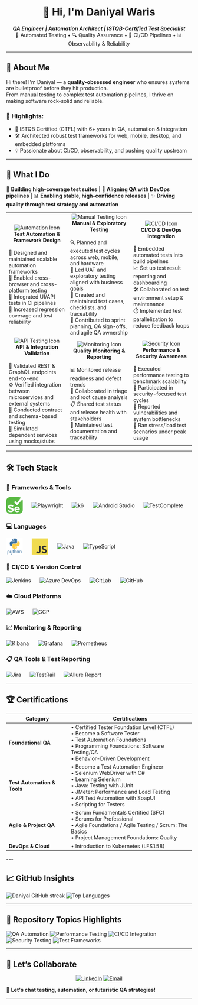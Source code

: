 <!--
  👋 Hello, I'm Daniyal Waris!
  QA Engineer ensuring delivery of high-reliability software and systems.
-->

<h1 align="center">👋 Hi, I'm Daniyal Waris</h1>
<p align="center">
  <em><strong>QA Engineer | Automation Architect | ISTQB-Certified Test Specialist</strong></em><br/>
  🧪 Automated Testing • 🔍 Quality Assurance • 🔄 CI/CD Pipelines • 📊 Observability & Reliability
</p>

---

## 🚀 About Me

Hi there! I'm Daniyal — a **quality-obsessed engineer** who ensures systems are bulletproof before they hit production.  
From manual testing to complex test automation pipelines, I thrive on making software rock-solid and reliable.  

### 🔑 Highlights:
- 🏅 ISTQB Certified (CTFL) with 6+ years in QA, automation & integration  
- 🛠️ Architected robust test frameworks for web, mobile, desktop, and embedded platforms  
- 💡 Passionate about CI/CD, observability, and pushing quality upstream  

---

## 💼 What I Do

🧪 **Building high-coverage test suites** | 🤝 **Aligning QA with DevOps pipelines** | 📊 **Enabling stable, high-confidence releases** | ✨ **Driving quality through test strategy and automation**


<table>
  <tr>
    <td align="center" width="320" height="220">
      <img src="https://cdn-icons-png.flaticon.com/128/18573/18573703.png" width="50" alt="Automation Icon"/><br>
      <strong>Test Automation & Framework Design</strong><br><br>
      <div align="left">
        📌 Designed and maintained scalable automation frameworks<br>
        📌 Enabled cross-browser and cross-platform testing<br>
        📌 Integrated UI/API tests in CI pipelines<br>
        📌 Increased regression coverage and test reliability
      </div>
    </td>
    <td align="center" width="320" height="220">
      <img src="https://cdn-icons-png.flaticon.com/128/3281/3281329.png" width="50" alt="Manual Testing Icon"/><br>
      <strong>Manual & Exploratory Testing</strong><br><br>
      <div align="left">
        🔍 Planned and executed test cycles across web, mobile, and hardware<br>
        🧭 Led UAT and exploratory testing aligned with business goals<br>
        📝 Created and maintained test cases, checklists, and traceability<br>
        🧠 Contributed to sprint planning, QA sign-offs, and agile QA ownership
      </div>
    </td>
    <td align="center" width="320" height="220">
      <img src="https://cdn-icons-png.flaticon.com/128/11518/11518711.png" width="50" alt="CI/CD Icon"/><br>
      <strong>CI/CD & DevOps Integration</strong><br><br>
      <div align="left">
        🔄 Embedded automated tests into build pipelines<br>
        📈 Set up test result reporting and dashboarding<br>
        🛠️ Collaborated on test environment setup & maintenance<br>
        ⏱️ Implemented test parallelization to reduce feedback loops
      </div>
    </td>
  </tr>
  <tr>
    <td align="center" width="320" height="220">
      <img src="https://cdn-icons-png.flaticon.com/128/18889/18889881.png" width="50" alt="API Testing Icon"/><br>
      <strong>API & Integration Validation</strong><br><br>
      <div align="left">
        🔗 Validated REST & GraphQL endpoints end-to-end<br>
        ⚙️ Verified integration between microservices and external systems<br>
        🧾 Conducted contract and schema-based testing<br>
        🚦 Simulated dependent services using mocks/stubs
      </div>
    </td>
    <td align="center" width="320" height="220">
      <img src="https://cdn-icons-png.flaticon.com/128/15165/15165488.png" width="50" alt="Monitoring Icon"/><br>
      <strong>Quality Monitoring & Reporting</strong><br><br>
      <div align="left">
        📊 Monitored release readiness and defect trends<br>
        🧩 Collaborated in triage and root cause analysis<br>
        📋 Shared test status and release health with stakeholders<br>
        📂 Maintained test documentation and traceability
      </div>
    </td>
    <td align="center" width="320" height="220">
      <img src="https://cdn-icons-png.flaticon.com/128/2910/2910795.png" width="50" alt="Security Icon"/><br>
      <strong>Performance & Security Awareness</strong><br><br>
      <div align="left">
        🚀 Executed performance testing to benchmark scalability<br>
        🔐 Participated in security-focused test cycles<br>
        🧯 Reported vulnerabilities and system bottlenecks<br>
        🧪 Ran stress/load test scenarios under peak usage
      </div>
    </td>
  </tr>
</table>

---

## 🛠️ Tech Stack

<h3>🧪 Frameworks & Tools</h3>
<p align="left">
  <img src="https://raw.githubusercontent.com/tandpfun/skill-icons/65dea6c4eaca7da319e552c09f4cf5a9a8dab2c8/icons/Selenium.svg" alt="Selenium" height="45" style="margin-right: 20px; vertical-align: middle;" title="Selenium WebDriver" />
  <img src="https://cdn.jsdelivr.net/gh/devicons/devicon@latest/icons/playwright/playwright-original.svg" alt="Playwright" height="45" style="margin-right: 20px; vertical-align: middle;" title="Playwright" />
  <img src="https://cdn.jsdelivr.net/gh/devicons/devicon@latest/icons/k6/k6-original.svg" alt="k6" height="45" style="margin-right: 20px; vertical-align: middle;" title="k6 (Load Testing)" />
  <img src="https://cdn.jsdelivr.net/gh/devicons/devicon@latest/icons/androidstudio/androidstudio-original-wordmark.svg" alt="Android Studio" height="45" style="margin-right: 20px; vertical-align: middle;" title="Android Studio (Mobile Debugging)" />
  <img src="https://www.vectorlogo.zone/logos/smartbear/smartbear-ar21.svg" alt="TestComplete" height="45" style="margin-right: 20px; vertical-align: middle;" title="TestComplete (SmartBear)" />
</p>

<h3>💻 Languages</h3>
<p align="left">
  <img src="https://raw.githubusercontent.com/devicons/devicon/master/icons/python/python-original-wordmark.svg" alt="Python" height="45" style="margin-right: 20px; vertical-align: middle;" title="Python" />
  <img src="https://raw.githubusercontent.com/devicons/devicon/master/icons/javascript/javascript-original.svg" alt="JavaScript" height="45" style="margin-right: 20px; vertical-align: middle;" title="JavaScript" />
  <img src="https://www.vectorlogo.zone/logos/java/java-ar21.svg" alt="Java" height="45" style="margin-right: 20px; vertical-align: middle;" title="Java" />
  <img src="https://www.vectorlogo.zone/logos/typescriptlang/typescriptlang-icon.svg" alt="TypeScript" height="45" style="margin-right: 20px; vertical-align: middle;" title="TypeScript" />
</p>

<h3>🔄 CI/CD & Version Control</h3>
<p align="left">
  <img src="https://www.vectorlogo.zone/logos/jenkins/jenkins-ar21.svg" alt="Jenkins" height="45" style="margin-right: 20px; vertical-align: middle;" title="Jenkins" />
  <img src="https://cdn.jsdelivr.net/gh/devicons/devicon@latest/icons/azuredevops/azuredevops-original.svg" alt="Azure DevOps" height="45" style="margin-right: 20px; vertical-align: middle;" title="Azure Pipelines" />
  <img src="https://www.vectorlogo.zone/logos/gitlab/gitlab-ar21.svg" alt="GitLab" height="45" style="margin-right: 20px; vertical-align: middle;" title="GitLab CI" />
  <img src="https://www.vectorlogo.zone/logos/github/github-ar21.svg" alt="GitHub" height="45" style="margin-right: 20px; vertical-align: middle;" title="GitHub" />
</p>

          
<h3>☁️ Cloud Platforms</h3>
<p align="left">
  <img src="https://cdn.jsdelivr.net/gh/devicons/devicon@latest/icons/amazonwebservices/amazonwebservices-original-wordmark.svg" alt="AWS" height="45" style="margin-right: 20px; vertical-align: middle;" title="Amazon web service"/>
  <img src="https://cdn.jsdelivr.net/gh/devicons/devicon@latest/icons/googlecloud/googlecloud-original-wordmark.svg" alt="GCP" height="45" style="margin-right: 20px; vertical-align: middle;" title=" Cloud Platform (GCP)"/>
</p>
         

<h3>📈 Monitoring & Reporting</h3>
<p align="left">
  <img src="https://www.vectorlogo.zone/logos/elasticco_kibana/elasticco_kibana-ar21.svg" alt="Kibana" height="45" style="margin-right: 20px; vertical-align: middle;" title="Kibana" />
  <img src="https://www.vectorlogo.zone/logos/grafana/grafana-ar21.svg" alt="Grafana" height="45" style="margin-right: 20px; vertical-align: middle;" title="Grafana" />
  <img src="https://www.vectorlogo.zone/logos/prometheusio/prometheusio-ar21.svg" alt="Prometheus" height="45" style="margin-right: 20px; vertical-align: middle;" title="Prometheus" />
</p>

<h3>📋 QA Tools & Test Reporting</h3>
<p align="left">
  <img src="https://www.vectorlogo.zone/logos/atlassian_jira/atlassian_jira-ar21.svg" alt="Jira" height="45" style="margin-right: 20px; vertical-align: middle;" title="Jira" />
  <img src="https://cdn.brandfetch.io/idylTcVOhZ/theme/light/logo.svg?c=1dxbfHSJFAPEGdCLU4o5B" alt="TestRail" height="45" style="margin-right: 20px; vertical-align: middle;" title="TestRail" />
  <img src="https://allurereport.org/svg/logo-report-sign.svg" alt="Allure Report" height="45" style="margin-right: 20px; vertical-align: middle;" title="Allure Report" />
</p>


---

## 🏆 Certifications

<table>
  <thead>
    <tr>
      <th>Category</th>
      <th>Certifications</th>
    </tr>
  </thead>
  <tbody>
    <tr>
      <td><strong>Foundational QA</strong></td>
      <td>
        • Certified Tester Foundation Level (CTFL)<br>
        • Become a Software Tester<br>
        • Test Automation Foundations<br>
        • Programming Foundations: Software Testing/QA<br>
        • Behavior-Driven Development
      </td>
    </tr>
    <tr>
      <td><strong>Test Automation & Tools</strong></td>
      <td>
        • Become a Test Automation Engineer<br>
        • Selenium WebDriver with C#<br>
        • Learning Selenium<br>
        • Java: Testing with JUnit<br>
        • JMeter: Performance and Load Testing<br>
        • API Test Automation with SoapUI<br>
        • Scripting for Testers
      </td>
    </tr>
    <tr>
      <td><strong>Agile & Project QA</strong></td>
      <td>
        • Scrum Fundamentals Certified (SFC)<br>
        • Scrums for Professional<br>
        • Agile Foundations / Agile Testing / Scrum: The Basics<br>
        • Project Management Foundations: Quality
      </td>
    </tr>
    <tr>
      <td><strong>DevOps & Cloud</strong></td>
      <td>
        • Introduction to Kubernetes (LFS158)
      </td>
    </tr>
  </tbody>
</table>
---

## 📈 GitHub Insights

<div align="left">
  <img src="https://github-readme-streak-stats.herokuapp.com/?user=daniyalwaris&theme=radical" alt="Daniyal GitHub streak" />
  <img src="https://github-readme-stats.vercel.app/api/top-langs/?username=daniyalwaris&layout=compact&theme=radical" alt="Top Languages" />
</div>

---

## 🚀 Repository Topics Highlights

![QA Automation](https://img.shields.io/badge/QA%20Automation-5-green?style=for-the-badge)
![Performance Testing](https://img.shields.io/badge/Performance%20Testing-2-orange?style=for-the-badge)
![CI/CD Integration](https://img.shields.io/badge/CI%2FCD-4-blue?style=for-the-badge)
![Security Testing](https://img.shields.io/badge/Security%20Testing-1-red?style=for-the-badge)
![Test Frameworks](https://img.shields.io/badge/Test%20Frameworks-3-purple?style=for-the-badge)

---

## 🤝 Let’s Collaborate

<p align="center">
  <a href="https://linkedin.com/in/daniyalwaris" target="_blank"><img src="https://img.shields.io/badge/LinkedIn-0077B5?logo=linkedin&logoColor=white" alt="LinkedIn"/></a>
  <a href="mailto:daniyalwaris92@gmail.com"><img src="https://img.shields.io/badge/Email-D14836?logo=gmail&logoColor=white" alt="Email"/></a>
</p>

💬 **Let's chat testing, automation, or futuristic QA strategies!**  

---

